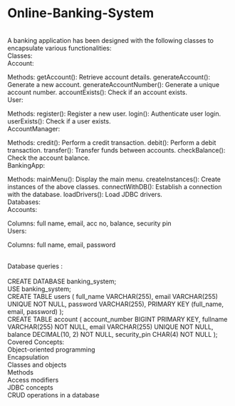 # Online-Banking-System
<br>
A banking application has been designed with the following classes to encapsulate various functionalities:
<br>
Classes:
<br>
Account:

Methods:
getAccount(): Retrieve account details.
generateAccount(): Generate a new account.
generateAccountNumber(): Generate a unique account number.
accountExists(): Check if an account exists.
<br>
User:

Methods:
register(): Register a new user.
login(): Authenticate user login.
userExists(): Check if a user exists.
<br>
AccountManager:

Methods:
credit(): Perform a credit transaction.
debit(): Perform a debit transaction.
transfer(): Transfer funds between accounts.
checkBalance(): Check the account balance.
<br>
BankingApp:

Methods:
mainMenu(): Display the main menu.
createInstances(): Create instances of the above classes.
connectWithDB(): Establish a connection with the database.
loadDrivers(): Load JDBC drivers.
<br>
Databases:
<br>
Accounts:

Columns: full name, email, acc no, balance, security pin
<br>
Users:

Columns: full name, email, password

<br>
Database queries : 
<br>
<br>
CREATE DATABASE banking_system;
<br>
USE banking_system;
<br>
CREATE TABLE users (
    full_name VARCHAR(255),
    email VARCHAR(255) UNIQUE NOT NULL,
    password VARCHAR(255),
    PRIMARY KEY (full_name, email, password)
);
<br>
CREATE TABLE account (
    account_number BIGINT PRIMARY KEY,
    fullname VARCHAR(255) NOT NULL,
    email VARCHAR(255) UNIQUE NOT NULL,
    balance DECIMAL(10, 2) NOT NULL,
    security_pin CHAR(4) NOT NULL
);
<br>
Covered Concepts:
<br>
Object-oriented programming
<br>
Encapsulation
<br>
Classes and objects
<br>
Methods
<br>
Access modifiers
<br>
JDBC concepts
<br>
CRUD operations in a database
<br>